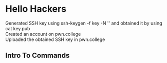 # Hello Hackers
Generated SSH key using ssh-keygen -f key -N '' and obtained it by using cat key.pub  
Created an account on pwn.college  
Uploaded the obtained SSH key in pwn.college  


## Intro To Commands
